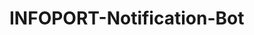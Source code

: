 # INFOPORT-Notification-Bot

<!-- Для сборки приложения неоходимо ввести команду:
pyinstaller --onefile --paths D:\work\Bot\.env\Lib\site-packages --add-data "D:\work\Bot\.env\Lib\site-packages\pyfiglet;./pyfiglet"  main.py -->

